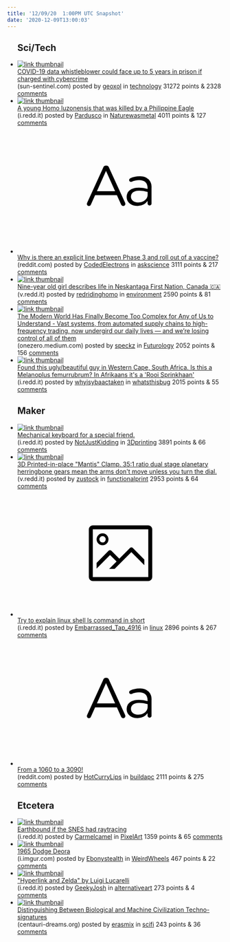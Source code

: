 ```yaml
---
title: '12/09/20  1:00PM UTC Snapshot'
date: '2020-12-09T13:00:03'
---
```

<ul>
<h2>Sci/Tech</h2>

<li><a href='https://www.sun-sentinel.com/news/politics/fl-ne-rebekah-jones-raid-folo-20201209-wrmbt4r62rcnff5wr3kwogt24e-story.html'><img src='https://a.thumbs.redditmedia.com/T8asEZ1NdLeg5IIoP3vi_Olal5E4pxHX0RBFYtLNk64.jpg' alt='link thumbnail'></a><div><div class='linkTitle'><a href='https://www.sun-sentinel.com/news/politics/fl-ne-rebekah-jones-raid-folo-20201209-wrmbt4r62rcnff5wr3kwogt24e-story.html'>COVID-19 data whistleblower could face up to 5 years in prison if charged with cybercrime</a></div>(sun-sentinel.com) posted by <a href='https://www.reddit.com/user/geoxol'>geoxol</a> in <a href='https://www.reddit.com/r/technology'>technology</a> 31272 points & 2328 <a href='https://www.reddit.com/r/technology/comments/k9hkkk/covid19_data_whistleblower_could_face_up_to_5/'>comments</a></div></li>

<li><a href='https://i.redd.it/hg0ts4ww1z361.jpg'><img src='https://b.thumbs.redditmedia.com/5egLAKpBske3LpT3BeGC5CkSsFVmqFvAZ9NaVhuijxI.jpg' alt='link thumbnail'></a><div><div class='linkTitle'><a href='https://i.redd.it/hg0ts4ww1z361.jpg'>A young Homo luzonensis that was killed by a Philippine Eagle</a></div>(i.redd.it) posted by <a href='https://www.reddit.com/user/Pardusco'>Pardusco</a> in <a href='https://www.reddit.com/r/Naturewasmetal'>Naturewasmetal</a> 4011 points & 127 <a href='https://www.reddit.com/r/Naturewasmetal/comments/k94wg4/a_young_homo_luzonensis_that_was_killed_by_a/'>comments</a></div></li>

<li><a href='https://www.reddit.com/r/askscience/comments/k955d8/why_is_there_an_explicit_line_between_phase_3_and/'><svg version='1.1' viewBox='-34 -12 104 64' preserveAspectRatio='xMidYMid slice' xmlns='http://www.w3.org/2000/svg' xmlns:xlink='http://www.w3.org/1999/xlink'>
    <title>text link thumbnail</title>
    <path d='M12.19,8.84a1.45,1.45,0,0,0-1.4-1h-.12a1.46,1.46,0,0,0-1.42,1L1.14,26.56a1.29,1.29,0,0,0-.14.59,1,1,0,0,0,1,1,1.12,1.12,0,0,0,1.08-.77l2.08-4.65h11l2.08,4.59a1.24,1.24,0,0,0,1.12.83,1.08,1.08,0,0,0,1.08-1.08,1.64,1.64,0,0,0-.14-.57ZM6.08,20.71l4.59-10.22,4.6,10.22Z'>
    </path>
    <path d='M32.24,14.78A6.35,6.35,0,0,0,27.6,13.2a11.36,11.36,0,0,0-4.7,1,1,1,0,0,0-.58.89,1,1,0,0,0,.94.92,1.23,1.23,0,0,0,.39-.08,8.87,8.87,0,0,1,3.72-.81c2.7,0,4.28,1.33,4.28,3.92v.5a15.29,15.29,0,0,0-4.42-.61c-3.64,0-6.14,1.61-6.14,4.64v.05c0,2.95,2.7,4.48,5.37,4.48a6.29,6.29,0,0,0,5.19-2.48V26.9a1,1,0,0,0,1,1,1,1,0,0,0,1-1.06V19A5.71,5.71,0,0,0,32.24,14.78Zm-.56,7.7c0,2.28-2.17,3.89-4.81,3.89-1.94,0-3.61-1.06-3.61-2.86v-.06c0-1.8,1.5-3,4.2-3a15.2,15.2,0,0,1,4.22.61Z'>
    </path>
    </svg></a><div><div class='linkTitle'><a href='https://www.reddit.com/r/askscience/comments/k955d8/why_is_there_an_explicit_line_between_phase_3_and/'>Why is there an explicit line between Phase 3 and roll out of a vaccine?</a></div>(reddit.com) posted by <a href='https://www.reddit.com/user/CodedElectrons'>CodedElectrons</a> in <a href='https://www.reddit.com/r/askscience'>askscience</a> 3111 points & 217 <a href='https://www.reddit.com/r/askscience/comments/k955d8/why_is_there_an_explicit_line_between_phase_3_and/'>comments</a></div></li>

<li><a href='https://v.redd.it/qpyjhhku30461'><img src='https://b.thumbs.redditmedia.com/HVTSHakkUk7x0NIpnWMqbkKeoMQf6Z1bDQUcNA-0rUY.jpg' alt='link thumbnail'></a><div><div class='linkTitle'><a href='https://v.redd.it/qpyjhhku30461'>Nine-year old girl describes life in Neskantaga First Nation, Canada 🇨🇦</a></div>(v.redd.it) posted by <a href='https://www.reddit.com/user/redridinghomo'>redridinghomo</a> in <a href='https://www.reddit.com/r/environment'>environment</a> 2590 points & 81 <a href='https://www.reddit.com/r/environment/comments/k9af2v/nineyear_old_girl_describes_life_in_neskantaga/'>comments</a></div></li>

<li><a href='https://onezero.medium.com/the-modern-world-has-finally-become-too-complex-for-any-of-us-to-understand-1a0b46fbc292'><img src='https://b.thumbs.redditmedia.com/Xwr1jdUpmCqeS4m_A7M5YkWQJeyg-ZSikG2lAdasVuA.jpg' alt='link thumbnail'></a><div><div class='linkTitle'><a href='https://onezero.medium.com/the-modern-world-has-finally-become-too-complex-for-any-of-us-to-understand-1a0b46fbc292'>The Modern World Has Finally Become Too Complex for Any of Us to Understand - Vast systems, from automated supply chains to high-frequency trading, now undergird our daily lives — and we’re losing control of all of them</a></div>(onezero.medium.com) posted by <a href='https://www.reddit.com/user/speckz'>speckz</a> in <a href='https://www.reddit.com/r/Futurology'>Futurology</a> 2052 points & 156 <a href='https://www.reddit.com/r/Futurology/comments/k93xpp/the_modern_world_has_finally_become_too_complex/'>comments</a></div></li>

<li><a href='https://i.redd.it/kkodf3mbgz361.jpg'><img src='https://b.thumbs.redditmedia.com/xwiLvh8zy_RLybHAJRixcweW0B9F4q2IjU38LLjjo4M.jpg' alt='link thumbnail'></a><div><div class='linkTitle'><a href='https://i.redd.it/kkodf3mbgz361.jpg'>Found this ugly/beautiful guy in Western Cape, South Africa. Is this a Melanoplus femurrubrum? In Afrikaans it's a 'Rooi Sprinkhaan'</a></div>(i.redd.it) posted by <a href='https://www.reddit.com/user/whyisybaactaken'>whyisybaactaken</a> in <a href='https://www.reddit.com/r/whatsthisbug'>whatsthisbug</a> 2015 points & 55 <a href='https://www.reddit.com/r/whatsthisbug/comments/k96dvv/found_this_uglybeautiful_guy_in_western_cape/'>comments</a></div></li>

<h2>Maker</h2>

<li><a href='https://i.redd.it/0lbc0l3tm1461.jpg'><img src='https://b.thumbs.redditmedia.com/nKyIcwH1sW5wxX5nxtcuzOK9rKD5-Cmnfs-v7gA_6sg.jpg' alt='link thumbnail'></a><div><div class='linkTitle'><a href='https://i.redd.it/0lbc0l3tm1461.jpg'>Mechanical keyboard for a special friend.</a></div>(i.redd.it) posted by <a href='https://www.reddit.com/user/NotJustKidding'>NotJustKidding</a> in <a href='https://www.reddit.com/r/3Dprinting'>3Dprinting</a> 3891 points & 66 <a href='https://www.reddit.com/r/3Dprinting/comments/k9fbds/mechanical_keyboard_for_a_special_friend/'>comments</a></div></li>

<li><a href='https://v.redd.it/yftoxc1dy0461'><img src='https://b.thumbs.redditmedia.com/ARfku3ItINA7d0bdMfTzniMkn7oinL2TqT1XR5r3UMs.jpg' alt='link thumbnail'></a><div><div class='linkTitle'><a href='https://v.redd.it/yftoxc1dy0461'>3D Printed-in-place "Mantis" Clamp. 35:1 ratio dual stage planetary herringbone gears mean the arms don't move unless you turn the dial.</a></div>(v.redd.it) posted by <a href='https://www.reddit.com/user/zustock'>zustock</a> in <a href='https://www.reddit.com/r/functionalprint'>functionalprint</a> 2953 points & 64 <a href='https://www.reddit.com/r/functionalprint/comments/k9ck9p/3d_printedinplace_mantis_clamp_351_ratio_dual/'>comments</a></div></li>

<li><a href='https://i.redd.it/l48w7ytz91461.jpg'><svg version='1.1' viewBox='-34 -14 104 64' preserveAspectRatio='xMidYMid meet' xmlns='http://www.w3.org/2000/svg' xmlns:xlink='http://www.w3.org/1999/xlink'>
    <title>link thumbnail</title>
    <path d='M32,4H4A2,2,0,0,0,2,6V30a2,2,0,0,0,2,2H32a2,2,0,0,0,2-2V6A2,2,0,0,0,32,4ZM4,30V6H32V30Z'></path>
    <path d='M8.92,14a3,3,0,1,0-3-3A3,3,0,0,0,8.92,14Zm0-4.6A1.6,1.6,0,1,1,7.33,11,1.6,1.6,0,0,1,8.92,9.41Z'></path>
    <path d='M22.78,15.37l-5.4,5.4-4-4a1,1,0,0,0-1.41,0L5.92,22.9v2.83l6.79-6.79L16,22.18l-3.75,3.75H15l8.45-8.45L30,24V21.18l-5.81-5.81A1,1,0,0,0,22.78,15.37Z'></path>
    </svg></a><div><div class='linkTitle'><a href='https://i.redd.it/l48w7ytz91461.jpg'>Try to explain linux shell ls command in short</a></div>(i.redd.it) posted by <a href='https://www.reddit.com/user/Embarrassed_Tap_4916'>Embarrassed_Tap_4916</a> in <a href='https://www.reddit.com/r/linux'>linux</a> 2896 points & 267 <a href='https://www.reddit.com/r/linux/comments/k9dsn3/try_to_explain_linux_shell_ls_command_in_short/'>comments</a></div></li>

<li><a href='https://www.reddit.com/r/buildapc/comments/k9ev6c/from_a_1060_to_a_3090/'><svg version='1.1' viewBox='-34 -12 104 64' preserveAspectRatio='xMidYMid slice' xmlns='http://www.w3.org/2000/svg' xmlns:xlink='http://www.w3.org/1999/xlink'>
    <title>text link thumbnail</title>
    <path d='M12.19,8.84a1.45,1.45,0,0,0-1.4-1h-.12a1.46,1.46,0,0,0-1.42,1L1.14,26.56a1.29,1.29,0,0,0-.14.59,1,1,0,0,0,1,1,1.12,1.12,0,0,0,1.08-.77l2.08-4.65h11l2.08,4.59a1.24,1.24,0,0,0,1.12.83,1.08,1.08,0,0,0,1.08-1.08,1.64,1.64,0,0,0-.14-.57ZM6.08,20.71l4.59-10.22,4.6,10.22Z'>
    </path>
    <path d='M32.24,14.78A6.35,6.35,0,0,0,27.6,13.2a11.36,11.36,0,0,0-4.7,1,1,1,0,0,0-.58.89,1,1,0,0,0,.94.92,1.23,1.23,0,0,0,.39-.08,8.87,8.87,0,0,1,3.72-.81c2.7,0,4.28,1.33,4.28,3.92v.5a15.29,15.29,0,0,0-4.42-.61c-3.64,0-6.14,1.61-6.14,4.64v.05c0,2.95,2.7,4.48,5.37,4.48a6.29,6.29,0,0,0,5.19-2.48V26.9a1,1,0,0,0,1,1,1,1,0,0,0,1-1.06V19A5.71,5.71,0,0,0,32.24,14.78Zm-.56,7.7c0,2.28-2.17,3.89-4.81,3.89-1.94,0-3.61-1.06-3.61-2.86v-.06c0-1.8,1.5-3,4.2-3a15.2,15.2,0,0,1,4.22.61Z'>
    </path>
    </svg></a><div><div class='linkTitle'><a href='https://www.reddit.com/r/buildapc/comments/k9ev6c/from_a_1060_to_a_3090/'>From a 1060 to a 3090!</a></div>(reddit.com) posted by <a href='https://www.reddit.com/user/HotCurryLips'>HotCurryLips</a> in <a href='https://www.reddit.com/r/buildapc'>buildapc</a> 2111 points & 275 <a href='https://www.reddit.com/r/buildapc/comments/k9ev6c/from_a_1060_to_a_3090/'>comments</a></div></li>

<h2>Etcetera</h2>

<li><a href='https://i.redd.it/f0ug42ai0z361.png'><img src='https://a.thumbs.redditmedia.com/0USOe4yqrfUbA4ppDR0BpeazUzzAZSX89VgIf-p40_4.jpg' alt='link thumbnail'></a><div><div class='linkTitle'><a href='https://i.redd.it/f0ug42ai0z361.png'>Earthbound if the SNES had raytracing</a></div>(i.redd.it) posted by <a href='https://www.reddit.com/user/Carmelcamel'>Carmelcamel</a> in <a href='https://www.reddit.com/r/PixelArt'>PixelArt</a> 1359 points & 65 <a href='https://www.reddit.com/r/PixelArt/comments/k94u61/earthbound_if_the_snes_had_raytracing/'>comments</a></div></li>

<li><a href='https://i.imgur.com/tTCgE71.jpg'><img src='https://a.thumbs.redditmedia.com/piwNK0iz7AAzvjb0TMvBgNNtGfX72O6bc811Bb0MOn0.jpg' alt='link thumbnail'></a><div><div class='linkTitle'><a href='https://i.imgur.com/tTCgE71.jpg'>1965 Dodge Deora</a></div>(i.imgur.com) posted by <a href='https://www.reddit.com/user/Ebonystealth'>Ebonystealth</a> in <a href='https://www.reddit.com/r/WeirdWheels'>WeirdWheels</a> 467 points & 22 <a href='https://www.reddit.com/r/WeirdWheels/comments/k9hzj0/1965_dodge_deora/'>comments</a></div></li>

<li><a href='https://i.redd.it/brigpswn42461.jpg'><img src='https://b.thumbs.redditmedia.com/ku_QuFpzFjwQCXX6VSpzr4XNa57hDRUKCM-LsAPB5oI.jpg' alt='link thumbnail'></a><div><div class='linkTitle'><a href='https://i.redd.it/brigpswn42461.jpg'>"Hyperlink and Zelda" by Luigi Lucarelli</a></div>(i.redd.it) posted by <a href='https://www.reddit.com/user/GeekyJosh'>GeekyJosh</a> in <a href='https://www.reddit.com/r/alternativeart'>alternativeart</a> 273 points & 4 <a href='https://www.reddit.com/r/alternativeart/comments/k9h1j7/hyperlink_and_zelda_by_luigi_lucarelli/'>comments</a></div></li>

<li><a href='https://www.centauri-dreams.org/2020/12/04/distinguishing-between-biological-and-machine-civilization-techno-signatures/'><img src='https://b.thumbs.redditmedia.com/L47I9Gx22CT8oMvmIVWCPsWRaCmNImwSBgmGmudMhyg.jpg' alt='link thumbnail'></a><div><div class='linkTitle'><a href='https://www.centauri-dreams.org/2020/12/04/distinguishing-between-biological-and-machine-civilization-techno-signatures/'>Distinguishing Between Biological and Machine Civilization Techno-signatures</a></div>(centauri-dreams.org) posted by <a href='https://www.reddit.com/user/erasmix'>erasmix</a> in <a href='https://www.reddit.com/r/scifi'>scifi</a> 243 points & 36 <a href='https://www.reddit.com/r/scifi/comments/k9fcud/distinguishing_between_biological_and_machine/'>comments</a></div></li>

</ul>
